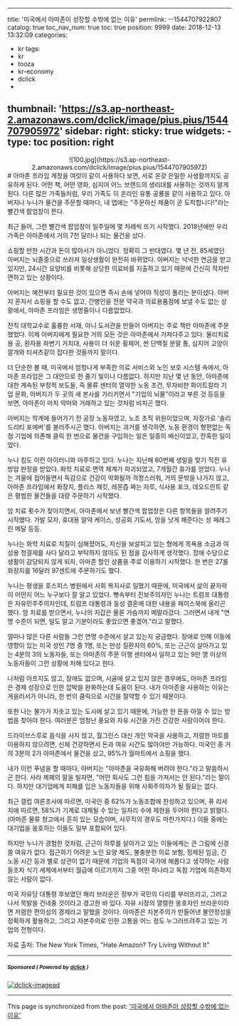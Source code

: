 
---
title: '미국에서 아마존이 성장할 수밖에 없는 이유'
permlink: --1544707922807
catalog: true
toc_nav_num: true
toc: true
position: 9999
date: 2018-12-13 13:32:09
categories:
- kr
tags:
- kr
- tooza
- kr-economy
- dclick
- 
thumbnail: 'https://s3.ap-northeast-2.amazonaws.com/dclick/image/pius.pius/1544707905972'
sidebar:
    right:
        sticky: true
widgets:
    -
        type: toc
        position: right
---


<center>
![100.jpg](https://s3.ap-northeast-2.amazonaws.com/dclick/image/pius.pius/1544707905972)
</center>
#  
아마존 프라임 계정을 여럿이 같이 사용하다 보면, 서로 온갖 은밀한 사생활까지도 공유하게 된다. 어떤 책, 어떤 영화, 심지어 어느 브랜드의 생리대를 사용하는 것까지 알게 된다. 다른 많은 가족들처럼, 우리 가족도 이 온라인 유통 공룡을 같이 사용하고 있다. 아버지나 누나가 물건을 주문할 때마다, 내 앱에는 "주문하신 제품이 곧 도착합니다!"라는 빨간색 팝업창이 뜬다. 
  
최근 들어, 그런 빨간색 팝업창이 일주일에 몇 차례씩 뜨기 시작했다. 2018년에만 우리 가족은 아마존에서 거의 7천 달러나 되는 물건을 샀다.
  
쇼핑할 만한 시간과 돈이 많아서가 아니었다. 정확히 그 반대였다. 몇 년 전, 85세였던 아버지는 뇌졸중으로 쓰러져 일상생활이 완전히 바뀌었다. 아버지는 넉넉한 연금을 받고 있지만, 24시간 요양비를 비롯해 상당한 의료비를 지출하고 있기 때문에 간신히 적자만 면하고 있는 상황이다.

아버지는 예전부터 필요한 것이 있으면 즉시 손에 넣어야 직성이 풀리는 분이셨다. 아버지 혼자서 쇼핑을 할 수도 없고, 간병인을 전문 약국과 의료용품점에 보낼 수도 없는 상황에서, 아마존 프라임은 생명줄이나 다름없었다.
  
전직 대학교수로 훌륭한 서재, 아니 도서관을 만들어 아버지는 주로 책만 아마존에 주문했었다. 이제 아버지에게 필요한 거의 모든 것은 아마존에서 가져다주고 있다. 물리치료용 공, 환자용 좌변기 거치대, 사용이 더 쉬운 휠체어, 싼 단백질 분말 통, 심지어 고양이 깔개와 티셔츠같이 잡다한 것들까지 말이다.
  
더 단순한 볼 때, 미국에서 엄청나게 부족한 의료 서비스와 노인 보호 시스템 속에서, 아마존 프라임은 그 대안으로 한 줄기 빛이나 다름없다. 하지만 지난 몇 년 동안, 아마존에 대한 계속된 부정적 보도들, 즉 물류 센터의 열악한 노동 조건, 무자비한 화이트칼라 기업 문화, 아버지가 두 곳의 새 본사를 가리키면서 "기업의 뇌물"이라고 부른 것 등등을 보면, 아마존이 마치 악마와 거래하고 있는 것처럼 비치곤 했다. 
  
아버지는 학계에 들어가기 전 공장 노동자였고, 노조 조직 위원이었으며, 자장가로 '솔리드리티 포에버'를 불러주시곤 했다. 아버지는 과거를 생각하면, 노동 환경이 형편없는 독점 기업에 의존해 클릭 한 번으로 물건을 구입하는 일은 일종의 배신이었고, 잔혹한 일이었다. 
  
누나 킴도 이런 아이러니와 마주하고 있다. 누나는 지난해 60번째 생일을 맞기 직전 유방암 판정을 받았다. 화학 치료로 면역 체계가 파괴되었고, 7개월간 휴가를 얻었다. 누나는 겨울에 접어들면서 독감으로 건강이 악화될까 걱정스러워, 거의 문밖을 나가지 않고, 아마존 프라임에서 화장지, 플리스 재킷, 레몬즙 짜는 자루, 식사용 포크, 데오드란트 같은 평범한 물건들을 대량 주문하기 시작했다.
  
암 치료 횟수가 잦아지면서, 아마존에서 보낸 빨간색 팝업창은 다른 항목들을 알려주기 시작했다. 가발 모자, 휴대용 알약 케이스, 성공회 기도서, 암을 낫게 해준다는 성 페레그린 메달 등등. 
  
누나는 화학 치료로 치질이 심해졌어도, 자신을 보살피고 있는 형에게 목욕용 소금과 여성용 청결제를 사다 달라고 부탁하지 않아도 된 점을 감사하게 생각했다. 장애 수당으로 생활이 감당되지 않게 되자, 아마존 할인 상품을 주로 이용하기 시작했다. 한 번은 27롤 화장지를 16달러 97센트에 주문하기도 했다.
  
누나는 평생을 호스피스 병원에서 사회 복지사로 일했기 때문에, 미국에서 삶의 끝자락이 어떤지 어느 누구보다 잘 알고 있었다. 뼛속부터 진보주의자인 누나는 트럼프 대통령은 자유민주주의자인데, 트럼프 대통령과 동성 결혼에 대한 내용을 페이스북에 올리곤 했다. 암 치료를 받으면서, 누나의 지갑은 물론 가슴까지 메말라갔다. 그러면서 내게 "연명 수준이 되면, 덜도 말고 기분이라도 좋았으면 좋겠어."라고 말했다.
  
얼마나 많은 다른 사람들 그런 연명 수준에서 살고 있는지 궁금했다. 장애로 인해 이동에 영향이 있는 미국 성인 7명 중 1명, 또는 만성 질환자의 60%, 또는 근근이 살아가고 있는 4분의 3의 노동자들, 또는 아마존의 주문 이행 센터에서 일하고 있는 9만 명 이상의 노동자들이 그런 상황에 처해 있다고 한다.
  
나처럼 아프지도 않고, 장애도 없으며, 시골에 살고 있지 않은 경우에도, 아마존 프라임은 경제 성장으로 인한 압박을 완화하는데 도움이 된다. 내가 아마존을 사용하는 이유는 게을러서가 아니라, 한 번의 클릭으로 시간을 절약할 수 있기 때문이다.
  
또한 나는 물가가 치솟고 있는 도시에 살고 있기 때문에, 가능한 한 돈을 아낄 수 있는 방법을 찾아야 한다. 여러분은 엄청난 풍요와 자유 시간을 가진 건강한 사람이어야 한다. 
  
드라이브스루로 음식을 사지 않고, 월그린스 대신 개인 약국을 사용하고, 저렴한 마트를 이용하지 않으려면, 신체 건강하면서 돈과 여유 시간도 많아야만 가능하다. 미국인 중 거의 3분의 2가 아마존에서 물건을 샀고, 95%가 월마트에서 쇼핑을 했다.
  
내가 이런 푸념을 할 때마다, 아버지는 "아마존을 국유화해 버려야 한다."라고 말씀하시곤 한다. 사라 제페의 말을 빌자면, "어떤 회사도 그런 힘을 가져서는 안 된다."라는 말이다. 하지만 대기업에게 피해를 입은 노동자들을 위해 사회주의자가 될 필요는 없다. 
  
최근 갤럽 여론조사에 따르면, 미국인 중 62%가 노동조합에 찬성하고 있으며, 퓨 리서치에 따르면, 58%가 기계로 대체될 수 있는 일자리 수에 제한을 두어야 한다고 밝혔다. (아마존 물류 창고에서 흔히 있는 모습이며, 사무직의 경우도 마찬가지다.) 이들 중에는 대기업을 옹호하는 이들도 일부 포함되어 있다.
  
하지만 누나가 경험한 것처럼, 근근이 하루를 살아가고 있는 이들에게는 큰 그림에 신경 쓸 여유가 없다. 접근하기 어려운 노인 요양 제도, 불충분한 의료 보험, 정체된 임금, 긴 노동 시간 등과 별로 상관이 없기 때문에 기업의 독점이 국가에 해롭다고 생각하는 사람들조차 식기 세제에서부터 월급에 이르기까지 그중 어떤 하나라고 독점 기업에 의존하지 않는 사람이 없다. 
  
미국 자유당 대통령 후보였던 해리 브라운은 정부가 국민의 다리를 부러뜨리고, 그러고 나서 목발을 건네줄 것이라고 경고한 바 있다. 자유 시장의 열렬한 옹호자인 브라운이라면 저렴한 편의성의 경제라고 말했을 것이다. 아마존은 자본주의가 만들어낸 불안정성을 정확하게 활용하고, 그리고 자본주의로 인한 고통을 어느 정도 누그러뜨려주고 있는 기업의 전형이다. 
  
자료 출처: The New York Times, "Hate Amazon? Try Living Without It"

---

#####  <sub> **Sponsored ( Powered by [dclick](https://www.dclick.io) )** </sub>
[![dclick-imagead](https://s3.ap-northeast-2.amazonaws.com/dclick/image/glory7/1544187953824.png)](https://api.dclick.io/v1/c?x=eyJhbGciOiJIUzI1NiIsInR5cCI6IkpXVCJ9.eyJjIjoicGl1cy5waXVzIiwicyI6Ii0tMTU0NDcwNzkyMjgwNyIsImEiOlsiaS01OSJdLCJ1cmwiOiJodHRwOi8vd3d3Lmdvb2RzcGluZS5vcmcvIiwiaWF0IjoxNTQ0NzA3OTIyLCJleHAiOjE4NjAwNjc5MjJ9.tzw8oBuSPsXdrrZAlx8H2qttN8PavaCIwYutAW8Rpo8)

- - -

This page is synchronized from the post: ['미국에서 아마존이 성장할 수밖에 없는 이유'](https://steemit.com/@pius.pius/--1544707922807)
